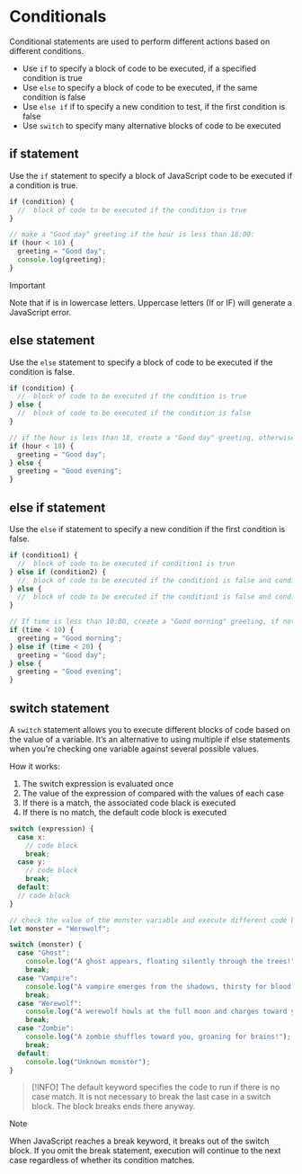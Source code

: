 # Conditionals

Conditional statements are used to perform different actions based on different conditions.

- Use `if` to specify a block of code to be executed, if a specified condition is true
- Use `else` to specify a block of code to be executed, if the same condition is false
- Use `else if` if to specify a new condition to test, if the first condition is false
- Use `switch` to specify many alternative blocks of code to be executed

## if statement

Use the `if` statement to specify a block of JavaScript code to be executed if a condition is true.

```js
if (condition) {
  //  block of code to be executed if the condition is true
}

// make a "Good day" greeting if the hour is less than 18:00:
if (hour < 18) {
  greeting = "Good day";
  console.log(greeting);
}
```

> [!IMPORTANT]
> Note that if is in lowercase letters. Uppercase letters (If or IF) will generate a JavaScript error.

## else statement

Use the `else` statement to specify a block of code to be executed if the condition is false.

```js
if (condition) {
  //  block of code to be executed if the condition is true
} else {
  //  block of code to be executed if the condition is false
}

// if the hour is less than 18, create a "Good day" greeting, otherwise "Good evening":
if (hour < 18) {
  greeting = "Good day";
} else {
  greeting = "Good evening";
}
```

## else if statement

Use the `else` if statement to specify a new condition if the first condition is false.

```js
if (condition1) {
  //  block of code to be executed if condition1 is true
} else if (condition2) {
  //  block of code to be executed if the condition1 is false and condition2 is true
} else {
  //  block of code to be executed if the condition1 is false and condition2 is false
}

// If time is less than 10:00, create a "Good morning" greeting, if not, but time is less than 20:00, create a "Good day" greeting, otherwise a "Good evening":
if (time < 10) {
  greeting = "Good morning";
} else if (time < 20) {
  greeting = "Good day";
} else {
  greeting = "Good evening";
}
```

## switch statement

A `switch` statement allows you to execute different blocks of code based on the value of a variable. It’s an alternative to using multiple if else statements when you’re checking one variable against several possible values.

How it works:

1. The switch expression is evaluated once
2. The value of the expression of compared with the values of each case
3. If there is a match, the associated code black is executed
4. If there is no match, the default code block is executed

```js
switch (expression) {
  case x:
    // code block
    break;
  case y:
    // code block
    break;
  default:
  // code block
}

// check the value of the monster variable and execute different code based on which monster it is
let monster = "Werewolf";

switch (monster) {
  case "Ghost":
    console.log("A ghost appears, floating silently through the trees!");
    break;
  case "Vampire":
    console.log("A vampire emerges from the shadows, thirsty for blood!");
    break;
  case "Werewolf":
    console.log("A werewolf howls at the full moon and charges toward you!");
    break;
  case "Zombie":
    console.log("A zombie shuffles toward you, groaning for brains!");
    break;
  default:
    console.log("Unknown monster");
}
```

> [!INFO]
> The default keyword specifies the code to run if there is no case match. It is not necessary to break the last case in a switch block. The block breaks ends there anyway.

> [!NOTE]
> When JavaScript reaches a break keyword, it breaks out of the switch block.
> If you omit the break statement, execution will continue to the next case regardless of whether its condition matches.
